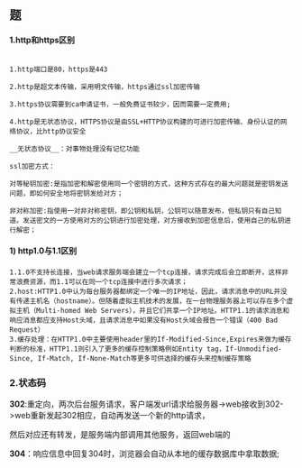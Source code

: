 ## 题

#### 1.http和https区别

```

1.http端口是80，https是443

2.http是超文本传输，采用明文传输，https通过ssl加密传输

3.https协议需要到ca申请证书，一般免费证书较少，因而需要一定费用;

4.http是无状态协议，HTTPS协议是由SSL+HTTP协议构建的可进行加密传输、身份认证的网络协议，比http协议安全

__无状态协议__：对事物处理没有记忆功能

ssl加密方式：

对等秘钥加密:是指加密和解密使用同一个密钥的方式，这种方式存在的最大问题就是密钥发送问题，即如何安全地将密钥发给对方；

非对称加密:指使用一对非对称密钥，即公钥和私钥，公钥可以随意发布，但私钥只有自己知道。发送密文的一方使用对方的公钥进行加密处理，对方接收到加密信息后，使用自己的私钥进行解密；

```

#### 1) http1.0与1.1区别

```
1.1.0不支持长连接，当web请求服务端会建立一个tcp连接，请求完成后会立即断开，这样非常浪费资源，而1.1可以在同一个tcp连接中进行多次请求；
2.host:HTTP1.0中认为每台服务器都绑定一个唯一的IP地址，因此，请求消息中的URL并没有传递主机名（hostname）。但随着虚拟主机技术的发展，在一台物理服务器上可以存在多个虚拟主机（Multi-homed Web Servers），并且它们共享一个IP地址。HTTP1.1的请求消息和响应消息都应支持Host头域，且请求消息中如果没有Host头域会报告一个错误（400 Bad Request）
3.缓存处理：在HTTP1.0中主要使用header里的If-Modified-Since,Expires来做为缓存判断的标准，HTTP1.1则引入了更多的缓存控制策略例如Entity tag，If-Unmodified-Since, If-Match, If-None-Match等更多可供选择的缓存头来控制缓存策略
```



### 2.状态码

__302__:重定向，两次后台服务请求，客户端发url请求给服务器->web接收到302->web重新发起302相应，自动再发送一个新的http请求，

然后对应还有转发，是服务端内部调用其他服务，返回web端的

__304__：响应信息中回复304时，浏览器会自动从本地的缓存数据库中拿取数据;